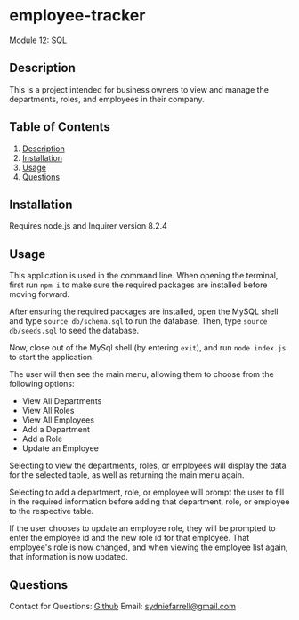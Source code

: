 # employee-tracker
Module 12: SQL

## Description

This is a project intended for business owners to view and manage the departments, roles, and employees in their company. 

## Table of Contents

1. [Description](#Description) 
2. [Installation](#Installation) 
3. [Usage](#usage) 
4. [Questions](#questions)

## Installation

Requires node.js and Inquirer version 8.2.4

## Usage
This application is used in the command line. When opening the terminal, first run `npm i` to make sure the required packages are installed before moving forward. 

After ensuring the required packages are installed, open the MySQL shell and type `source db/schema.sql` to run the database. Then, type `source db/seeds.sql` to seed the database.

Now, close out of the MySql shell (by entering `exit`), and run `node index.js` to start the application.

The user will then see the main menu, allowing them to choose from the following options:
* View All Departments
* View All Roles
* View All Employees
* Add a Department
* Add a Role
* Update an Employee

Selecting to view the departments, roles, or employees will display the data for the selected table, as well as returning the main menu again.

Selecting to add a department, role, or employee will prompt the user to fill in the required information before adding that department, role, or employee to the respective table.

If the user chooses to update an employee role, they will be prompted to enter the employee id and the new role id for that employee. That employee's role is now changed, and when viewing the employee list again, that information is now updated.

## Questions
Contact for Questions: 
 [Github](https://github.com/syd9f) 
Email: sydniefarrell@gmail.com